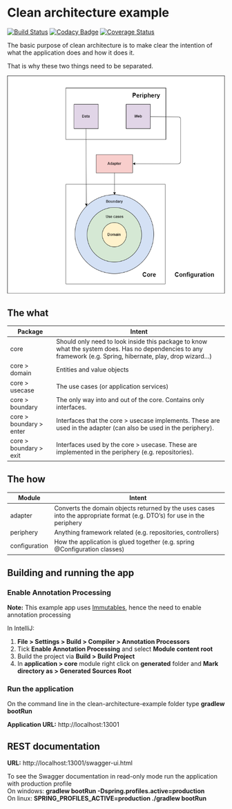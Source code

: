 # Clean architecture example

[![Build Status](https://travis-ci.org/mahanhz/clean-architecture-example.svg?branch=master)](https://travis-ci.org/mahanhz/clean-architecture-example)
[![Codacy Badge](https://api.codacy.com/project/badge/Grade/af9ebca79be64254b668953aa337f9d6)](https://www.codacy.com/app/mahanhz/clean-architecture-example?utm_source=github.com&amp;utm_medium=referral&amp;utm_content=mahanhz/clean-architecture-example&amp;utm_campaign=Badge_Grade)
[![Coverage Status](https://coveralls.io/repos/github/mahanhz/clean-architecture-example/badge.svg?branch=master)](https://coveralls.io/github/mahanhz/clean-architecture-example?branch=master)

The basic purpose of clean architecture is to make clear the intention of what the application does and how it does it.

That is why these two things need to be separated.

![Alt text](Clean_Architecture.png)

## The what
| Package     | Intent |
| --------|---------|
| core  | Should only need to look inside this package to know what the system does. Has no dependencies to any framework (e.g. Spring, hibernate, play, drop wizard…) |
| core > domain | Entities and value objects |
| core > usecase | The use cases (or application services) |
| core > boundary | The only way into and out of the core. Contains only interfaces. |
| core > boundary > enter | Interfaces that the core > usecase implements. These are used in the adapter (can also be used in the periphery). |
| core > boundary > exit | Interfaces used by the core > usecase. These are implemented in the periphery (e.g. repositories). |
                    
## The how
| Module     | Intent |
| --------|---------|
| adapter  | Converts the domain objects returned by the uses cases into the appropriate format (e.g. DTO’s) for use in the periphery |
| periphery | Anything framework related (e.g. repositories, controllers) |
| configuration | How the application is glued together (e.g. spring @Configuration classes) |

## Building and running the app

### Enable Annotation Processing
**Note:** This example app uses [Immutables](http://immutables.github.io/), hence the need to enable annotation processing

In IntelliJ: 
  1. **File > Settings > Build > Compiler > Annotation Processors**
  2. Tick **Enable Annotation Processing** and select **Module content root**
  3. Build the project via **Build > Build Project**
  4. In **application > core** module right click on  **generated** folder and **Mark directory as > Generated Sources Root**

### Run the application
On the command line in the clean-architecture-example folder type **gradlew bootRun**

**Application URL:** http://localhost:13001

## REST documentation
**URL:** http://localhost:13001/swagger-ui.html

To see the Swagger documentation in read-only mode run the application with production profile  
On windows: **gradlew bootRun -Dspring.profiles.active=production**  
On linux: **SPRING_PROFILES_ACTIVE=production ./gradlew bootRun**